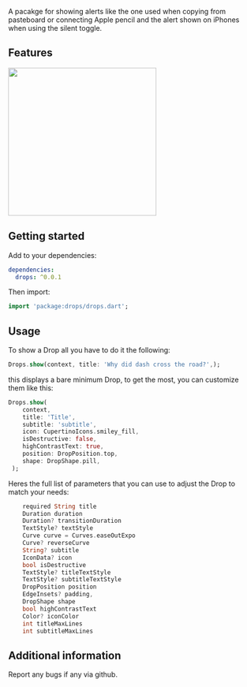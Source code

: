 <!--
This README describes the package. If you publish this package to pub.dev,
this README's contents appear on the landing page for your package.

For information about how to write a good package README, see the guide for
[writing package pages](https://dart.dev/tools/pub/writing-package-pages).

For general information about developing packages, see the Dart guide for
[creating packages](https://dart.dev/guides/libraries/create-packages)
and the Flutter guide for
[developing packages and plugins](https://flutter.dev/to/develop-packages).
-->

A pacakge for showing alerts like the one used when copying from pasteboard or connecting Apple pencil and the alert shown on iPhones when using the silent toggle.

## Features

<img src="screenshots/example.gif" width="300">

## Getting started

Add to your dependencies:

```yaml
dependencies:
  drops: ^0.0.1
```

Then import:

```dart
import 'package:drops/drops.dart';
```

## Usage

To show a Drop all you have to do it the following:

```dart
Drops.show(context, title: 'Why did dash cross the road?',);
```

this displays a bare minimum Drop, to get the most, you can customize them like this:

```dart
Drops.show(
    context,
    title: 'Title',
    subtitle: 'subtitle',
    icon: CupertinoIcons.smiley_fill,
    isDestructive: false,
    highContrastText: true,
    position: DropPosition.top,
    shape: DropShape.pill,
 );
```

Heres the full list of parameters that you can use to adjust the Drop to match your needs:

```dart
    required String title
    Duration duration
    Duration? transitionDuration
    TextStyle? textStyle
    Curve curve = Curves.easeOutExpo
    Curve? reverseCurve
    String? subtitle
    IconData? icon
    bool isDestructive
    TextStyle? titleTextStyle
    TextStyle? subtitleTextStyle
    DropPosition position
    EdgeInsets? padding,
    DropShape shape
    bool highContrastText
    Color? iconColor 
    int titleMaxLines  
    int subtitleMaxLines  
```

## Additional information

Report any bugs if any via github.
